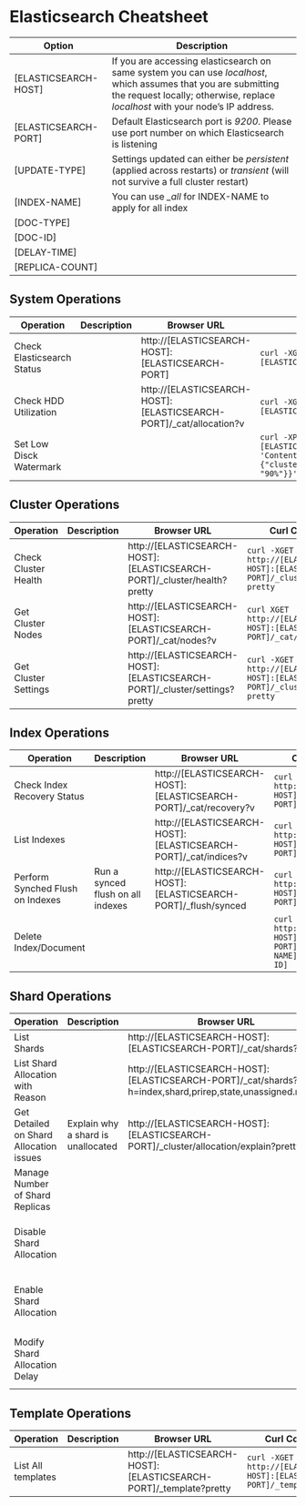 # Elasticsearch Cheatsheet

| Option | Description |
|--------|-------------|
| [ELASTICSEARCH-HOST] | If you are accessing elasticsearch on same system you can use *localhost*, which assumes that you are submitting the request locally; otherwise, replace *localhost* with your node’s IP address.|
| [ELASTICSEARCH-PORT] | Default Elasticsearch port is *9200*. Please use port number on which Elasticsearch is listening |
| [UPDATE-TYPE] | Settings updated can either be *persistent* (applied across restarts) or *transient* (will not survive a full cluster restart) |
| [INDEX-NAME] | You can use *_all* for INDEX-NAME to apply for all index  |
| [DOC-TYPE] | |
| [DOC-ID] | |
| [DELAY-TIME] | |
| [REPLICA-COUNT] | |

## System Operations
| Operation | Description |Browser URL | Curl Command | Responce |
| ----------|-------------|------------|--------------|----------|
| Check Elasticsearch Status || http://[ELASTICSEARCH-HOST]:[ELASTICSEARCH-PORT] |``curl -XGET http://[ELASTICSEARCH-HOST]:[ELASTICSEARCH-PORT]``||
| Check HDD Utilization || http://[ELASTICSEARCH-HOST]:[ELASTICSEARCH-PORT]/_cat/allocation?v |``curl -XGET http://[ELASTICSEARCH-HOST]:[ELASTICSEARCH-PORT]/_cat/allocation?v``||
| Set Low Disck Watermark |||``curl -XPUT http://[ELASTICSEARCH-HOST]:[ELASTICSEARCH-PORT]/_cluster/settings -H 'Content-Type: application/json' -d'{"transient": {"cluster.routing.allocation.disk.watermark.low": "90%"}}'``||

## Cluster Operations
| Operation | Description |Browser URL | Curl Command | Responce |
| ----------|-------------|------------|--------------|----------|
| Check Cluster Health || http://[ELASTICSEARCH-HOST]:[ELASTICSEARCH-PORT]/_cluster/health?pretty |``curl -XGET http://[ELASTICSEARCH-HOST]:[ELASTICSEARCH-PORT]/_cluster/health?pretty``||
| Get Cluster Nodes || http://[ELASTICSEARCH-HOST]:[ELASTICSEARCH-PORT]/_cat/nodes?v |``curl XGET http://[ELASTICSEARCH-HOST]:[ELASTICSEARCH-PORT]/_cat/nodes?v``||
| Get Cluster Settings || http://[ELASTICSEARCH-HOST]:[ELASTICSEARCH-PORT]/_cluster/settings?pretty |``curl -XGET http://[ELASTICSEARCH-HOST]:[ELASTICSEARCH-PORT]/_cluster/settings?pretty``||

## Index Operations
| Operation | Description |Browser URL | Curl Command | Responce |
| ----------|-------------|------------|--------------|----------|
| Check Index Recovery Status || http://[ELASTICSEARCH-HOST]:[ELASTICSEARCH-PORT]/_cat/recovery?v |``curl -XGET http://[ELASTICSEARCH-HOST]:[ELASTICSEARCH-PORT]/_cat/recovery?v``||
| List Indexes || http://[ELASTICSEARCH-HOST]:[ELASTICSEARCH-PORT]/_cat/indices?v |``curl -XGET http://[ELASTICSEARCH-HOST]:[ELASTICSEARCH-PORT]/_cat/indices?v``||
| Perform Synched Flush on Indexes |Run a synced flush on all indexes| http://[ELASTICSEARCH-HOST]:[ELASTICSEARCH-PORT]/_flush/synced |``curl -XPOST http://[ELASTICSEARCH-HOST]:[ELASTICSEARCH-PORT]/_flush/synced``||
| Delete Index/Document |||``curl -XDELETE  http://[ELASTICSEARCH-HOST]:[ELASTICSEARCH-PORT]/[INDEX-NAME]/[DOC-TYPE]/[DOC-ID]``||

## Shard Operations
| Operation | Description |Browser URL | Curl Command | Responce |
| ----------|-------------|------------|--------------|----------|
| List Shards || http://[ELASTICSEARCH-HOST]:[ELASTICSEARCH-PORT]/_cat/shards?v |``curl -XGET http://[ELASTICSEARCH-HOST]:[ELASTICSEARCH-PORT]/_cat/shards?v``||
| List Shard Allocation with Reason || http://[ELASTICSEARCH-HOST]:[ELASTICSEARCH-PORT]/_cat/shards?h=index,shard,prirep,state,unassigned.reason |``curl -XGET http://[ELASTICSEARCH-HOST]:[ELASTICSEARCH-PORT]/_cat/shards?h=index,shard,prirep,state,unassigned.reason``||
| Get Detailed on Shard Allocation issues |Explain why a shard is unallocated| http://[ELASTICSEARCH-HOST]:[ELASTICSEARCH-PORT]/_cluster/allocation/explain?pretty |``curl -XGET http://[ELASTICSEARCH-HOST]:[ELASTICSEARCH-PORT]/_cluster/allocation/explain?pretty``||
| Manage Number of Shard Replicas |||``curl -XPUT http://[ELASTICSEARCH-HOST]:[ELASTICSEARCH-PORT]/[INDEX-NAME]/_settings -H 'Content-Type: application/json' -d '{"number_of_replicas": [REPLICA-COUNT]}'``||
| Disable Shard Allocation |||``curl -XPUT http://[ELASTICSEARCH-HOST]:[ELASTICSEARCH-PORT]/_cluster/settings -H 'Content-Type: application/json' -d '{ "[UPDATE-TYPE]": {"cluster.routing.allocation.enable": "none"}}'``||
| Enable Shard Allocation |||``curl -XPUT http://[ELASTICSEARCH-HOST]:[ELASTICSEARCH-PORT]/_cluster/settings -H 'Content-Type: application/json' -d '{ "[UPDATE-TYPE]": {"cluster.routing.allocation.enable": "null"}}'``||
| Modify Shard Allocation Delay |||``curl -XPUT http://[ELASTICSEARCH-HOST]:[ELASTICSEARCH-PORT]/[INDEX-NAME]/_settings' -H 'Content-Type: application/json' -d '{"settings": {"index.unassigned.node_left.delayed_timeout": "[DELAY-TIME]s"}}'``||

## Template Operations
| Operation | Description |Browser URL | Curl Command | Responce |
| ----------|-------------|------------|--------------|----------|
| List All templates ||http://[ELASTICSEARCH-HOST]:[ELASTICSEARCH-PORT]/_template?pretty|``curl -XGET http://[ELASTICSEARCH-HOST]:[ELASTICSEARCH-PORT]/_template?pretty``||
